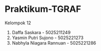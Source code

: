 # Praktikum-TGRAF

Kelompok 12 
1. Daffa Saskara - 5025211249
2. Yasmin Putri Sujono - 5025221273
3. Nabhyla Niagara Rannuan - 5025221286
